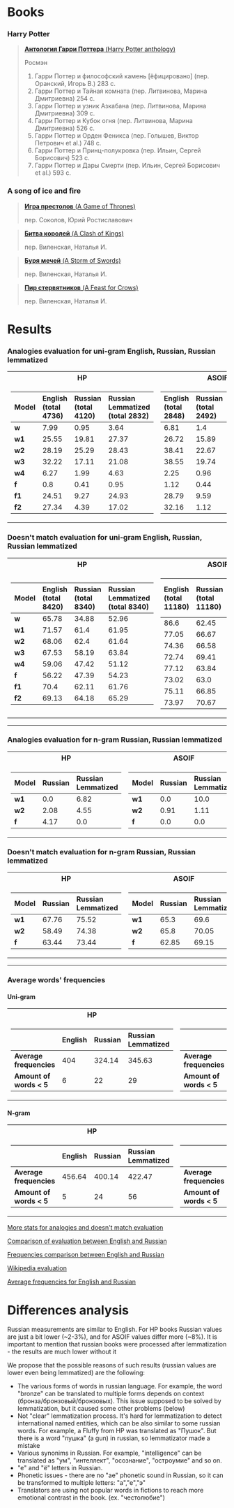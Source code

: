 # Books

### Harry Potter
>[**Антология Гарри Поттера** (Harry Potter anthology)](http://rosmean.ru//)
>
> Росмэн
> 1. Гарри Поттер и философский камень [ёфицировано] (пер. Оранский, Игорь В.) 283 с.
> 2. Гарри Поттер и Тайная комната (пер. Литвинова, Марина Дмитриевна) 254 с. 
> 3. Гарри Поттер и узник Азкабана (пер. Литвинова, Марина Дмитриевна) 309 с.
> 4. Гарри Поттер и Кубок огня (пер. Литвинова, Марина Дмитриевна) 526 с.
> 5. Гарри Поттер и Орден Феникса (пер. Голышев, Виктор Петрович et al.) 748 с.
> 6. Гарри Поттер и Принц-полукровка (пер. Ильин, Сергей Борисович) 523 с.
> 7. Гарри Поттер и Дары Смерти (пер. Ильин, Сергей Борисович et al.) 593 с.

### A song of ice and fire
>[**Игра престолов** (A Game of Thrones)](https://www.flip.kz/catalog?prod=5137)
>
>пер. Соколов, Юрий Ростиславович

>[**Битва королей** (A Clash of Kings)](https://www.flip.kz/catalog?prod=16682)
>
>пер. Виленская, Наталья И.

>[**Буря мечей** (A Storm of Swords)](https://www.flip.kz/catalog?prod=5147)
>
>пер. Виленская, Наталья И.

>[**Пир стервятников** (A Feast for Crows)](https://www.flip.kz/catalog?prod=253506)
>
>пер. Виленская, Наталья И.

# Results 

### Analogies evaluation for uni-gram English, Russian, Russian lemmatized
<table>
<tr><th>HP</th><th>ASOIF</th></tr>
<tr><td>

| **Model** | **English (total 4736)** | **Russian (total 4120)** |**Russian Lemmatized (total 2832)** |
|:----------|:-------------------------|:---------------------|:-------------------------|
| **w**     | 7.99 | 0.95| 3.64 |
| **w1**    | 25.55 |19.81 | 27.37 |
| **w2**    | 28.19 | 25.29| 28.43 |
| **w3**    | 32.22 | 17.11| 21.08 |
| **w4**    | 6.27 | 1.99| 4.63 |
| **f**     | 0.8 | 0.41| 0.95 |
| **f1**    | 24.51 | 9.27| 24.93 |
| **f2**    | 27.34 | 4.39| 17.02 |
    
</td><td>

| **English (total 2848)** | **Russian (total 2492)**| **Russian Lemmatized (total 2234)** |
|:-------------- |:-------------------------|:-------------------------|
|6.81 | 1.4| 1.88 |
|26.72 | 15.89| 22.56 |
| 38.41 | 22.67| 28.02 |
|38.55 | 19.74| 22.07 |
| 2.25 | 0.96| 1.34 |
| 1.12 | 0.44| 2.6 |
| 28.79 | 9.59| 26.32 |
| 32.16 | 1.12|17.46 |

</td></tr> </table>

### Doesn't match evaluation for uni-gram English, Russian, Russian lemmatized
<table>
<tr><th>HP</th><th>ASOIF</th></tr>
<tr><td>

| **Model** | **English (total 8420)** | **Russian (total 8340)** |**Russian Lemmatized (total 8340)** |
|:----------|:-------------------------|:---------------------|:-------------------------|
| **w**     | 65.78 | 34.88| 52.96 |
| **w1**    | 71.57 |61.4 | 61.95 |
| **w2**    | 68.06 | 62.4| 61.64 |
| **w3**    | 67.53 | 58.19| 63.84 |
| **w4**    | 59.06 | 47.42| 51.12 |
| **f**     | 56.22 | 47.39| 54.23 |
| **f1**    | 70.4 | 62.11| 61.76 |
| **f2**    | 69.13 | 64.18| 65.29 |
    
</td><td>

| **English (total 11180)** | **Russian (total 11180)**| **Russian Lemmatized (total 11180)** |
|:-------------- |:-------------------------|:-------------------------|
|86.6 | 62.45| 74.17 |
|77.05| 66.67| 68.18 |
| 74.36 | 66.58| 68.15 |
|72.74 | 69.41| 70.39 |
| 77.12 | 63.84| 73.43 |
| 73.02 | 63.0| 72.65 |
| 75.11 | 66.85| 68.8 |
| 73.97 | 70.67| 71.14 |

</td></tr> </table>

***

### Analogies evaluation for n-gram Russian, Russian lemmatized
<table>
<tr><th>HP</th><th>ASOIF</th></tr>
<tr><td>

| **Model** | **Russian** |**Russian Lemmatized** |
|:----------|:---------------------|:-------------------------|
| **w1**    | 0.0 | 6.82
| **w2**    | 2.08 | 4.55
| **f**     | 4.17 | 0.0
    
</td><td>

| **Model** | **Russian** |**Russian Lemmatized** |
|:----------|:---------------------|:-------------------------|
| **w1**    | 0.0 | 10.0
| **w2**    | 0.91 | 1.11
| **f**     | 0.0 | 0.0

</td></tr> </table>

### Doesn't match evaluation for n-gram Russian, Russian lemmatized
<table>
<tr><th>HP</th><th>ASOIF</th></tr>
<tr><td>

| **Model** | **Russian** |**Russian Lemmatized** |
|:----------|:---------------------|:-------------------------|
| **w1**    | 67.76 | 75.52
| **w2**    | 58.49 | 74.38
| **f**     | 63.44 | 73.44
    
</td><td>

| **Model** | **Russian** |**Russian Lemmatized** |
|:----------|:---------------------|:-------------------------|
| **w1**    | 65.3 | 69.6
| **w2**    | 65.8 | 70.05
| **f**     | 62.85 | 69.15

</td></tr> </table>

***

### Average words' frequencies 

#### Uni-gram
<table>
<tr><th>HP</th><th>ASOIF</th></tr>
<tr><td>

|  | **English** |**Russian** |**Russian Lemmatized** |
|:----------|:---------------------|:-------------------------|:-------------------------|
| **Average frequencies**    | 404 | 324.14 | 345.63
| **Amount of words < 5**    | 6 | 22 | 29
    
</td><td>

|  | **English** |**Russian** |**Russian Lemmatized** |
|:----------|:---------------------|:-------------------------|:-------------------------|
| **Average frequencies**    | 349 | 332.19 | 326.97
| **Amount of words < 5**    | 1 | 7 | 16
    
</td></tr> </table>

#### N-gram
<table>
<tr><th>HP</th><th>ASOIF</th></tr>
<tr><td>

|  | **English** |**Russian** |**Russian Lemmatized** |
|:----------|:---------------------|:-------------------------|:-------------------------|
| **Average frequencies**    | 456.64 | 400.14 | 422.47
| **Amount of words < 5**    | 5 | 24 | 56
    
</td><td>

|  | **English** |**Russian** |**Russian Lemmatized** |
|:----------|:---------------------|:-------------------------|:-------------------------|
| **Average frequencies**    | 276.62 | 236.19 | 258.57
| **Amount of words < 5**    | 6 | 30 | 59
    
</td></tr> </table>

[More stats for analogies and doesn't match evaluation](/evaluation/comparison_evaluation.md) 

[Comparison of evaluation between English and Russian](/evaluation/eng_rus_comparison.md) 

[Frequencies comparison between English and Russian](/evaluation/frequencies_comparison.md) 

[Wikipedia evaluation](/evaluation/wiki_evaluation.md) 

[Average frequencies for English and Russian](/evaluation/avg_frequencies_comparison.md) 


# Differences analysis

Russian measurements are similar to English. For HP books Russian values are just a bit lower (~2-3%), and for ASOIF values differ more (~8%). It is important to mention that russian books were processed after lemmatization - the results are much lower without it

We propose that the possible reasons of such results (russian values are lower even being lemmatized) are the following:

- The various forms of words in russian language. For example, the word "bronze" can be translated to multiple forms depends on context (бронза/бронзовый/бронзовых). This issue supposed to be solved by lemmatization, but it caused some other problems (below)
- Not "clear" lemmatization process. It's hard for lemmatization to detect international named entities, which can be also similar to some russian words. For example, a Fluffy from HP was translated as "Пушок". But there is a word "пушка" (a gun) in russian, so lemmatizator made a mistake
- Various synonims in Russian. For example, "intelligence" can be translated as "ум", "интеллект", "осознание", "остроумие" and so on.
- "е" and "ё" letters in Russian.
- Phonetic issues - there are no "ae" phonetic sound in Russian, so it can be transformed to multiple letters: "а","е","э"
- Translators are using not popular words in fictions to reach more emotional contrast in the book. (ex. "честолюбие")
